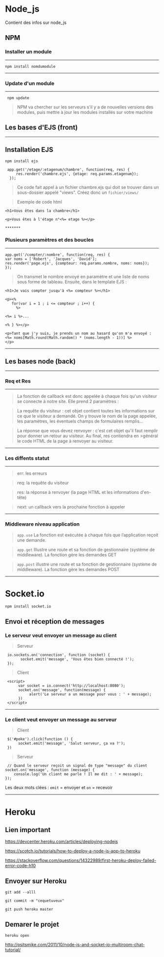 # Node_js
Contient des infos sur node_js



## NPM

### Installer un module

*******

``npm install nomdumodule``
*******

### Update d'un module
*******

`` npm update``

> NPM va chercher sur les serveurs s'il y a de nouvelles versions des modules, puis mettre à jour les modules installés sur votre machine 



## Les bases d'EJS (front)

*******

## Installation EJS
``npm install ejs``

     app.get('/etage/:etagenum/chambre', function(req, res) {
         res.render('chambre.ejs', {etage: req.params.etagenum});
      });

> Ce code fait appel à un fichier chambre.ejs qui doit se trouver dans un sous-dossier appelé "views". Créez donc un ``fichier/views/``

> Exemple de code html

    <h1>Vous êtes dans la chambre</h1>

    <p>Vous êtes à l'étage n°<%= etage %></p>
    
    *******

### Plusieurs paramètres et des boucles

*******

    app.get('/compter/:nombre', function(req, res) {
    var noms = ['Robert', 'Jacques', 'David'];
    res.render('page.ejs', {compteur: req.params.nombre, noms: noms});
    });
    
> On transmet le nombre envoyé en paramètre et une liste de noms sous forme de tableau. Ensuite, dans le template EJS :

    <h1>Je vais compter jusqu'à <%= compteur %></h1>

    <p><%
       for(var i = 1 ; i <= compteur ; i++) {
         %>

    <%= i %>... 

    <% } %></p>

    <p>Tant que j'y suis, je prends un nom au hasard qu'on m'a envoyé :
    <%= noms[Math.round(Math.random() * (noms.length - 1))] %>
    </p>
*******

## Les bases node (back)

*******


### Req et Res

*******

>La fonction de callback est donc appelée à chaque fois qu'un visiteur se connecte à notre site. Elle prend 2 paramètres :

>La requête du visiteur : cet objet contient toutes les informations sur ce que le visiteur a demandé. On y trouve le nom de la page 
>appelée, les paramètres, les éventuels champs de formulaires remplis...


>La réponse que vous devez renvoyer : c'est cet objet qu'il faut remplir pour donner un retour au visiteur. Au final, res contiendra en >général le code HTML de la page à renvoyer au visiteur.
*******

### Les diffents statut

*******

> err: les erreurs

> req: la requête du visiteur

> res: la réponse à renvoyer (la page HTML et les informations d'en-tête)

> next: un callback vers la prochaine fonction à appeler
*******

### Middleware niveau application

> ``app.use`` La fonction est exécutée à chaque fois que l’application reçoit une demande.

> ``app.get``  Illustre une route et sa fonction de gestionnaire (système de middleware). La fonction gère les demandes GET 

> ``app.post``  illustre une route et sa fonction de gestionnaire (système de middleware). La fonction gère les demandes POST
*******

# Socket.io

``npm install socket.io``

## Envoi et réception de messages

### Le serveur veut envoyer un message au client

> Serveur

     io.sockets.on('connection', function (socket) {
           socket.emit('message', 'Vous êtes bien connecté !');
     });
     
> Client

     <script>
          var socket = io.connect('http://localhost:8080');
          socket.on('message', function(message) {
               alert('Le serveur a un message pour vous : ' + message);
          })
     </script>
     
*******

### Le client veut envoyer un message au serveur

> Client 

     $('#poke').click(function () {
          socket.emit('message', 'Salut serveur, ça va ?');
     })
> Serveur 

     // Quand le serveur reçoit un signal de type "message" du client    
    socket.on('message', function (message) {
        console.log('Un client me parle ! Il me dit : ' + message);
    });	

Les deux mots clées : ``emit`` = envoyer et ``on`` = recevoir

*******

# Heroku

## Lien important

https://devcenter.heroku.com/articles/deploying-nodejs

https://scotch.io/tutorials/how-to-deploy-a-node-js-app-to-heroku

https://stackoverflow.com/questions/14322989/first-heroku-deploy-failed-error-code-h10


## Envoyer sur Heroku

``git add --alll``

``git commit -m "cequetuveux"``

``git push heroku master``


## Demarer le projet 

``heroku open``


http://psitsmike.com/2011/10/node-js-and-socket-io-multiroom-chat-tutorial/

